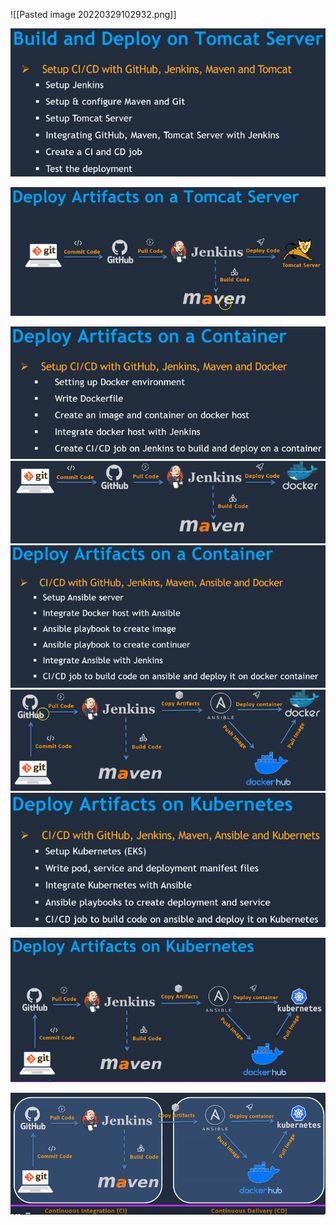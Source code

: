 ![[Pasted image 20220329102932.png]]

![[Pasted_image_20220329103136.png]](./Pasted_image_20220329103136.png)


![](Pasted%20image%2020220329104604.png)

![](Pasted%20image%2020220329104659.png)
![](Pasted%20image%2020220329104724.png)
![](Pasted%20image%2020220329104815.png)
![](Pasted%20image%2020220329104834.png)
![](Pasted%20image%2020220329105029.png)

![](Pasted%20image%2020220329105047.png)

![](Pasted%20image%2020220329134821.png)